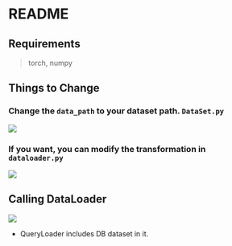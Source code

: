 # README

## Requirements

> torch, numpy

## Things to Change

### Change the `data_path` to your dataset path. `DataSet.py`

![](https://i.imgur.com/s7UD5vZ.png)


### If you want, you can modify the transformation in `dataloader.py`

![](https://i.imgur.com/UqhJbEl.png)

## Calling DataLoader

![](https://i.imgur.com/g1gxfDh.png)

- QueryLoader includes DB dataset in it.

